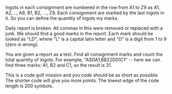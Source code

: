 Ingots in each consignment are numbered in the row from A1 to Z9 as
A1, A2,..., A9, B1, B2, ..., Z9. Each consignment are marked by the last ingots in it.
So you can define the quantity of ingots my marks.

Daily report is broken. All commas in this were removed or replaced with a junk.
We should find a good marks in the report. Each mark should be looked as "LD", where
"L" is a capital latin letter and "D" is a digit from 1 to 9 (zero is wrong).

You are given a report as a text. Find all consignment marks and count the total quantity of ingots.
For example, "ASDA1,BB22D01C1" -- here we can find three marks: A1, B2 and C1, so the result is 31.


This is a code golf mission and you code should be as short as possible.
The shorter code will give you more points.
The lowest edge of the code length is 200 symbols.
